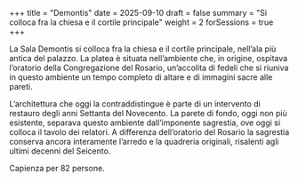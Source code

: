 +++
title = "Demontis"
date = 2025-09-10
draft = false
summary = "Si colloca fra la chiesa e il cortile principale"
weight = 2
forSessions = true
+++

La Sala Demontis si colloca fra la chiesa e il cortile principale, nell’ala più
antica del palazzo. La platea è situata nell’ambiente che, in origine, ospitava
l’oratorio della Congregazione del Rosario, un’accolita di fedeli che si riuniva
in questo ambiente un tempo completo di altare e di immagini sacre alle pareti.

L’architettura che oggi la contraddistingue è parte di un intervento di restauro
degli anni Settanta del Novecento. La parete di fondo, oggi non più esistente,
separava questo ambiente dall’imponente sagrestia, ove oggi si colloca il tavolo
dei relatori. A differenza dell’oratorio del Rosario la sagrestia conserva
ancora interamente l’arredo e la quadreria originali, risalenti agli ultimi
decenni del Seicento.

Capienza per 82 persone.
